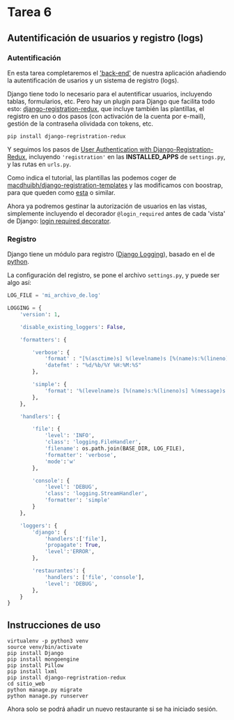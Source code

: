 # Tarea 6

## Autentificación de usuarios y registro (logs)

### Autentificación

En esta tarea completaremos el ['back-end'](https://en.wikipedia.org/wiki/Front_and_back_ends) de nuestra aplicación añadiendo la autentificación de usarios y un sistema de registro (logs).

Django tiene todo lo necesario para el autentificar usuarios, incluyendo tablas, formularios, etc. Pero hay un plugin para Django que facilita todo esto: [django-registration-redux](https://django-registration-redux.readthedocs.io/en/latest/), que incluye también las plantillas, el registro en uno o dos pasos (con activación de la cuenta por e-mail), gestión de la contraseña olividada con tokens, etc.

```
pip install django-regristration-redux
```

Y seguimos los pasos de [User Authentication with Django-Registration-Redux](http://www.tangowithdjango.com/book17/chapters/login_redux.html), incluyendo `'registration'` en las **INSTALLED_APPS** de `settings.py`, y las rutas en `urls.py`.

Como indica el tutorial, las plantillas las podemos coger de [macdhuibh/django-registration-templates](https://github.com/macdhuibh/django-registration-templates) y las modificamos con boostrap, para que queden como [esta](http://getbootstrap.com/examples/signin/) o similar.

Ahora ya podremos gestinar la autorización de usuarios en las vistas, simplemente incluyendo el decorador `@login_required` antes de cada 'vista' de Django: [login required decorator](https://docs.djangoproject.com/en/1.10/topics/auth/default/#the-login-required-decorator).

### Registro

Django tiene un módulo para registro ([Django Logging](https://docs.djangoproject.com/en/1.10/topics/logging/)), basado en el de [python](https://docs.python.org/3.6/library/logging.html).

La configuración del registro, se pone el archivo `settings.py`, y puede ser algo así:

```python
LOG_FILE = 'mi_archivo_de.log'

LOGGING = {
    'version': 1,

    'disable_existing_loggers': False,

    'formatters': {

        'verbose': {
            'format' : "[%(asctime)s] %(levelname)s [%(name)s:%(lineno)s] %(message)s",
            'datefmt' : "%d/%b/%Y %H:%M:%S"
        },

        'simple': {
            'format': '%(levelname)s [%(name)s:%(lineno)s] %(message)s'
        },
    },

    'handlers': {

        'file': {
            'level': 'INFO',
            'class': 'logging.FileHandler',
            'filename': os.path.join(BASE_DIR, LOG_FILE),
            'formatter': 'verbose',
            'mode':'w'
        },

        'console': {
            'level': 'DEBUG',
            'class': 'logging.StreamHandler',
            'formatter': 'simple'
        }
    },

    'loggers': {
        'django': {
            'handlers':['file'],
            'propagate': True,
            'level':'ERROR',
        },

        'restaurantes': {
            'handlers': ['file', 'console'],
            'level': 'DEBUG',
        },
    }
}
```

## Instrucciones de uso

```
virtualenv -p python3 venv
source venv/bin/activate
pip install Django
pip install mongoengine
pip install Pillow
pip install lxml
pip install django-regristration-redux
cd sitio_web
python manage.py migrate
python manage.py runserver
```

Ahora solo se podrá añadir un nuevo restaurante si se ha iniciado sesión.
